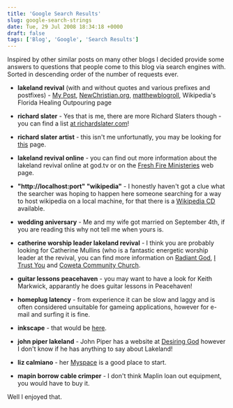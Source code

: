 ```yaml
---
title: 'Google Search Results'
slug: google-search-strings
date: Tue, 29 Jul 2008 18:34:18 +0000
draft: false
tags: ['Blog', 'Google', 'Search Results']
---
```


Inspired by other similar posts on many other blogs I decided provide some answers to questions that people come to this blog via search engines with. Sorted in descending order of the number of requests ever.

 - **lakeland revival** (with and without quotes and various prefixes and postfixes) - [My Post](/archives/2008/05/08/lakeland-revival/), [NewChristian.org](https://web.archive.org/web/20101126190640/http://www.newchristian.org.uk/lakeland.html), [matthewblogroll](https://web.archive.org/web/20090926234034/http://matthewblogroll.325mb.com/revivallakeland.html), Wikipedia's Florida Healing Outpouring page
 
 - **richard slater** - Yes that is me, there are more Richard Slaters though - you can find a list [at richardslater.com](https://web.archive.org/web/20150224001022/http://richardslater.com/rslist.html)!
 
- **richard slater artist** - this isn't me unfortunatly, you may be looking for [this](https://web.archive.org/web/20080703194933/http://www.stisa.co.uk/slater/slater.htm) page.

- **lakeland revival online** - you can find out more information about the lakeland revival online at god.tv or on the [Fresh Fire Ministeries](https://web.archive.org/web/20080228025846/https://freshfire.ca/) web page.

- **"http://localhost:port" "wikipedia"** - I honestly haven't got a clue what the searcher was hoping to happen here someone searching for a way to host wikipedia on a local machine, for that there is a [Wikipedia CD](http://en.wikipedia.org/wiki/Wikipedia:Version_1.0_Editorial_Team/Test_Version) available.

- **wedding aniversary** - Me and my wife got married on September 4th, if you are reading this why not tell me when yours is. 

- **catherine worship leader lakeland revival** - I think you are probably looking for Catherine Mullins (who is a fantastic energetic worship leader at the revival, you can find more information on [Radiant God](https://web.archive.org/web/20080614214737/http://radiantgod.blogspot.com/2008/06/catherine-mullins-breathe.html), [I Trust You](https://web.archive.org/web/20110824021403/http://itrustyou.wordpress.com/2008/07/09/worship-leader-catherine-mullins/) and [Coweta Community Church](https://web.archive.org/web/20120805000237/http://www.cowetacommunitychurch.org/Catherine-Mullins-v-36.html).

- **guitar lessons peacehaven** - you may want to have a look for Keith Markwick, apparantly he does guitar lessons in Peacehaven! 

- **homeplug latency** - from experience it can be slow and laggy and is often considered unsuitable for gameing applications, however for e-mail and surfing it is fine.

- **inkscape** - that would be [here](http://www.inkscape.org/). 

- **john piper lakeland** - John Piper has a website at [Desiring God](http://www.desiringgod.org/) however I don't know if he has anything to say about Lakeland!

- **liz calmiano** - her [Myspace](http://www.myspace.com/lizcalmianotextileart) is a good place to start.

- **mapin borrow cable crimper** - I don't think Maplin loan out equipment, you would have to buy it.

Well I enjoyed that.